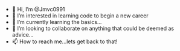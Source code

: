 - 👋 Hi, I’m @Jmvc0991
- 👀 I’m interested in learning code to begin a new career
- 🌱 I’m currently learning the basics...
- 💞️ I’m looking to collaborate on anything that could be deemed as advice...
- 📫 How to reach me...lets get back to that!

<!---
Jmvc0991/Jmvc0991 is a ✨ special ✨ repository because its `README.md` (this file) appears on your GitHub profile.
You can click the Preview link to take a look at your changes.
--->

